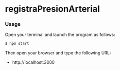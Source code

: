 # registraPresionArterial

### Usage

Open your terminal and launch the program as follows:

```sh
$ npm start
```

Then open your browser and type the following URL:

* http://localhost:3000
